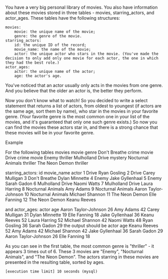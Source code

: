 You have a very big personal library of movies. You also have information about these movies stored in three tables - movies, starring_actors, and actor_ages. These tables have the following structures:

    movies:
        movie: the unique name of the movie;
        genre: the genre of the movie.
    starring_actors:
        id: the unique ID of the record;
        movie_name: the name of the movie;
        actor: the unique actor who stars in the movie. (You've made the decision to only add only one movie for each actor, the one in which they had the best role.)
    actor_ages:
        actor: the unique name of the actor;
        age: the actor's age.

You've noticed that an actor usually only acts in the movies from one genre. And you believe that the older an actor is, the better they perform.

Now you don't know what to watch! So you decided to write a select statement that returns a list of actors, from oldest to youngest (if actors are the same age, sort them by name), who star in the movies in your favorite genre. (Your favorite genre is the most common one in your list of the movies, and it's guaranteed that only one such genre exists.) So now you can find the movies these actors star in, and there is a strong chance that these movies will be in your favorite genre.

Example

For the following tables movies
movie 	genre
Don't Breathe 	crime movie
Drive 	crime movie
Enemy 	thriller
Mulholland Drive 	mystery
Nocturnal Animals 	thriller
The Neon Demon 	thriller

starring_actors:
id 	movie_name 	actor
1 	Drive 	Ryan Gosling
2 	Drive 	Carey Mulligan
3 	Don't Breathe 	Dylan Minnette
4 	Enemy 	Jake Gyllenhaal
5 	Enemy 	Sarah Gadon
6 	Mulholland Drive 	Naomi Watts
7 	Mulholland Drive 	Laura Harring
8 	Nocturnal Animals 	Amy Adams
9 	Nocturnal Animals 	Aaron Taylor-Johnson
10 	Nocturnal Animals 	Michael Shannon
11 	The Neon Demon 	Elle Fanning
12 	The Neon Demon 	Keanu Reeves

and actor_ages:
actor 	age
Aaron Taylor-Johnson 	26
Amy Adams 	42
Carey Mulligan 	31
Dylan Minnette 	19
Elle Fanning 	18
Jake Gyllenhaal 	36
Keanu Reeves 	52
Laura Harring 	52
Michael Shannon 	42
Naomi Watts 	48
Ryan Gosling 	36
Sarah Gadon 	29
the output should be
actor 	age
Keanu Reeves 	52
Amy Adams 	42
Michael Shannon 	42
Jake Gyllenhaal 	36
Sarah Gadon 	29
Aaron Taylor-Johnson 	26
Elle Fanning 	18

As you can see in the first table, the most common genre is "thriller" - it appears 3 times out of 6. These 3 movies are "Enemy", "Nocturnal Animals", and "The Neon Demon". The actors starring in these movies are presented in the resulting table, sorted by ages.

    [execution time limit] 10 seconds (mysql)

